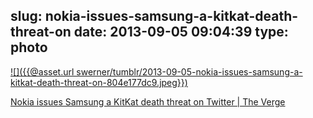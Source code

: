 slug: nokia-issues-samsung-a-kitkat-death-threat-on
date: 2013-09-05 09:04:39
type: photo
---

[![]({{@asset.url swerner/tumblr/2013-09-05-nokia-issues-samsung-a-kitkat-death-threat-on-804e177dc9.jpeg}})](http://www.theverge.com/2013/9/4/4695282/nokia-kitkat-samsung-tweet-threat)

[Nokia issues Samsung a KitKat death threat on Twitter | The Verge](http://www.theverge.com/2013/9/4/4695282/nokia-kitkat-samsung-tweet-threat)
